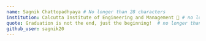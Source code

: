 ```yaml
---
name: Sagnik Chattopadhyaya # No longer than 28 characters
institution: Calcutta Institute of Engineering and Management 🚩 # no longer than 58 characters
quote: Graduation is not the end, just the beginning!  # no longer than 100 characters, avoid using quotes(") to guarantee the format remains the same.
github_user: sagnik20
---
```

